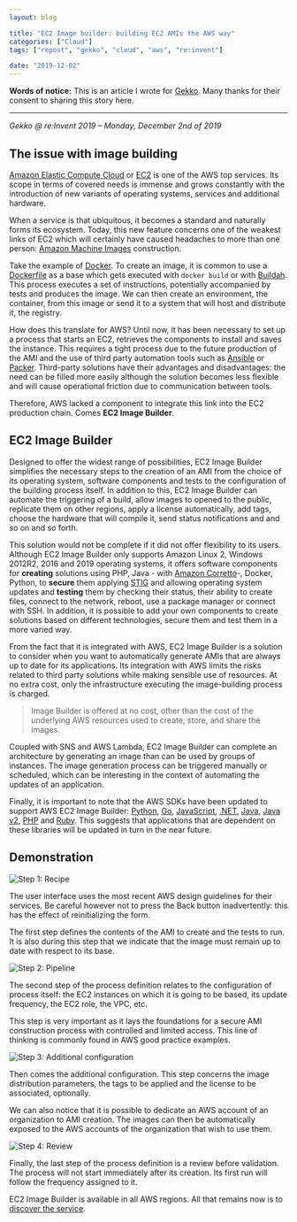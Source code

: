 ```yaml
---
layout: blog

title: "EC2 Image builder: building EC2 AMIs the AWS way"
categories: ["Cloud"]
tags: ["repost", "gekko", "cloud", "aws", "re:invent"]

date: "2019-12-02"
---
```


**Words of notice:** This is an article I wrote for [Gekko](https://www.gekko.fr/). Many thanks for their consent to
sharing this story here.

***

_Gekko @ re:Invent 2019 – Monday, December 2nd of 2019_

## The issue with image building

[Amazon Elastic Compute Cloud](https://aws.amazon.com/ec2/) or [EC2](https://aws.amazon.com/ec2/) is one of the AWS top
services. Its scope in terms of covered needs is immense and grows constantly with the introduction of new variants of
operating systems, services and additional hardware.

When a service is that ubiquitous, it becomes a standard and naturally forms its ecosystem. Today, this new feature
concerns one of the weakest links of EC2 which will certainly have caused headaches to more than one person: [Amazon Machine Images](https://docs.aws.amazon.com/AWSEC2/latest/UserGuide/AMIs.html)
construction.

<!-- READ MORE -->

Take the example of [Docker](https://www.docker.com/). To create an image, it is common to use a [Dockerfile](https://docs.docker.com/engine/reference/builder/)
as a base which gets executed with `docker build` or with [Buildah](https://buildah.io/). This process executes a set of
instructions, potentially accompanied by tests and produces the image. We can then create an environment, the container,
from this image or send it to a system that will host and distribute it, the registry.

How does this translate for AWS? Until now, it has been necessary to set up a process that starts an EC2, retrieves the
components to install and saves the instance. This requires a tight process due to the future production of the AMI
and the use of third party automation tools such as [Ansible](https://www.ansible.com/) or [Packer](https://www.packer.io/).
Third-party solutions have their advantages and disadvantages: the need can be filled more easily although the solution
becomes less flexible and will cause operational friction due to communication between tools.

Therefore, AWS lacked a component to integrate this link into the EC2 production chain. Comes **EC2 Image Builder**.

## EC2 Image Builder

Designed to offer the widest range of possibilities, EC2 Image Builder simplifies the necessary steps to the creation of
an AMI from the choice of its operating system, software components and tests to the configuration of the building
process itself. In addition to this, EC2 Image Builder can automate the triggering of a build, allow images to opened to
the public, replicate them on other regions, apply a license automatically, add tags, choose the hardware that will
compile it, send status notifications and and so on and so forth.

This solution would not be complete if it did not offer flexibility to its users. Although EC2 Image Builder only
supports Amazon Linux 2, Windows 2012R2, 2016 and 2019 operating systems, it offers software components for **creating**
solutions using PHP, Java - with [Amazon Corretto](https://aws.amazon.com/corretto/)-, Docker, Python, to **secure**
them applying [STIG](https://en.wikipedia.org/wiki/Security_Technical_Implementation_Guide) and allowing operating
system updates and **testing** them by checking their status, their ability to create files, connect to the network,
reboot, use a package manager or connect with SSH. In addition, it is possible to add your own components to create
solutions based on different technologies, secure them and test them in a more varied way.

From the fact that it is integrated with AWS, EC2 Image Builder is a solution to consider when you want to automatically
generate AMIs that are always up to date for its applications. Its integration with AWS limits the risks related to third party solutions while making sensible use of resources. At no extra cost, only the infrastructure executing
the image-building process is charged.

> Image Builder is offered at no cost, other than the cost of the underlying AWS resources used to create, store, and
share the images.

Coupled with SNS and AWS Lambda, EC2 Image Builder can complete an architecture by generating an image than can be used
by groups of instances. The image generation process can be triggered manually or scheduled, which can be interesting in
the context of automating the updates of an application.

Finally, it is important to note that the AWS SDKs have been updated to support AWS EC2 Image Builder: [Python](https://github.com/boto/boto3/blob/develop/.changes/1.10.29.json),
[Go](https://github.com/aws/aws-sdk-go/releases/tag/v1.25.44), [JavaScript](https://github.com/aws/aws-sdk-js/blob/master/CHANGELOG.md#25810),
[.NET](https://github.com/aws/aws-sdk-net/blob/master/SDK.CHANGELOG.md#336400-2019-12-02-0931-utc), [Java](https://github.com/aws/aws-sdk-java/blob/master/CHANGELOG.md#111684-2019-12-02),
[Java v2](https://github.com/aws/aws-sdk-java-v2/blob/master/.changes/2.10.26.json), [PHP](https://github.com/aws/aws-sdk-php/releases/tag/3.124.0)
and [Ruby](https://github.com/aws/aws-sdk-ruby/releases/tag/v2.11.407). This suggests that applications that are
dependent on these libraries will be updated in turn in the near future.

## Demonstration

![Step 1: Recipe](/assets/img/posts/20191202/step1-recipe.png)

The user interface uses the most recent AWS design guidelines for their services. Be careful however not to press the
Back button inadvertently: this has the effect of reinitializing the form.

The first step defines the contents of the AMI to create and the tests to run. It is also during this step that we
indicate that the image must remain up to date with respect to its base.

![Step 2: Pipeline](/assets/img/posts/20191202/step2-pipeline.png)

The second step of the process definition relates to the configuration of process itself: the EC2 instances on which it
is going to be based, its update frequency, the EC2 role, the VPC, etc.

This step is very important as it lays the foundations for a secure AMI construction process with controlled and limited
access. This line of thinking is commonly found in AWS good practice examples.

![Step 3: Additional configuration](/assets/img/posts/20191202/step3-additional.png)

Then comes the additional configuration. This step concerns the image distribution parameters, the tags to be applied
and the license to be associated, optionally.

We can also notice that it is possible to dedicate an AWS account of an organization to AMI creation. The images can
then be automatically exposed to the AWS accounts of the organization that wish to use them.

![Step 4: Review](/assets/img/posts/20191202/step4-review.png)

Finally, the last step of the process definition is a review before validation. The process will not start immediately
after its creation. Its first run will follow the frequency assigned to it.

EC2 Image Builder is available in all AWS regions. All that remains now is to [discover the service](https://console.aws.amazon.com/imagebuilder/).
